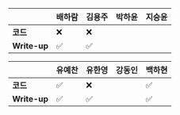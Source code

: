 |              | 배하람             | 김용주             | 박하윤 | 지승윤 |
| ------------ | ------------------ | ------------------ | ------ | ------ |
| **코드**     | :x:                | :x:                |        |        |
| **Write-up** | :white_check_mark: | :white_check_mark: |        |        |

|              | 유예찬 | 유한영 | 강동인 | 백하현 |
| ------------ | ------ | ------ | ------ | ------ |
| **코드**     |:white_check_mark:|:x:|        |:white_check_mark:|
| **Write-up** |:white_check_mark:|:white_check_mark:|        |:white_check_mark:|


